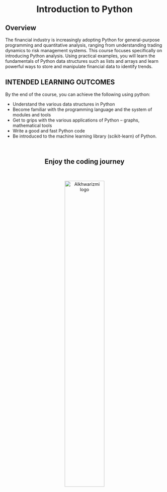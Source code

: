 <h1 align="center"> Introduction to Python </h1>

## Overview
The financial industry is increasingly adopting Python for general-purpose programming and quantitative analysis, ranging from
understanding trading dynamics to risk management systems.
This course focuses specifically on introducing Python
analysis. Using practical examples, you will learn the fundamentals
of Python data structures such as lists and arrays and learn
powerful ways to store and manipulate financial data to identify
trends.


## INTENDED LEARNING OUTCOMES
By the end of the course, you can achieve the following using python:
- Understand the various data structures in Python
-  Become familiar with the programming language and the
system of modules and tools 
- Get to grips with the various applications of Python – graphs,
mathematical tools
- Write a good and fast Python code
- Be introduced to the machine learning library (scikit-learn) of
Python.


<br>
<h2 align="center">Enjoy the coding journey</h2>
<br>
<p align="center">
<img src="https://sd.keepcalms.com/i/keep-learning-and-happy-coding.png" width="200" alt="Alkhwarizmi logo" style="display: block;
  margin-left: auto;
  margin-right: auto;
  width: 50%;">
</p>

